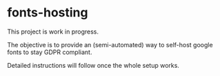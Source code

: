 # fonts-hosting

This project is work in progress.

The objective is to provide an (semi-automated) way to self-host google fonts to stay GDPR compliant.

Detailed instructions will follow once the whole setup works.
